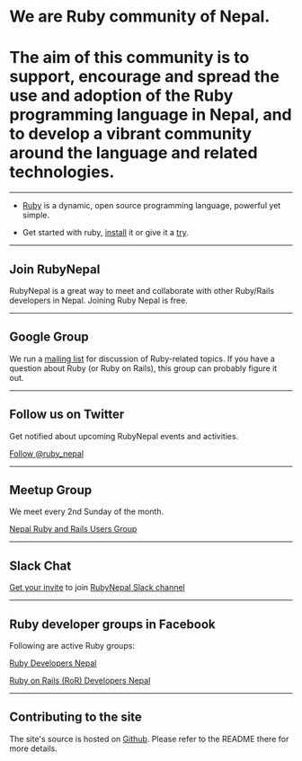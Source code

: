 # We are Ruby community of Nepal.

# The aim of this community is to support, encourage and spread the use and adoption of the Ruby programming language in Nepal, and to develop a vibrant community around the language and related technologies.

---

- [Ruby](http://ruby-lang.org/) is a dynamic, open source programming language, powerful yet simple.

- Get started with ruby, [install](http://www.ruby-lang.org/en/downloads/) it or give it a [try](http://tryruby.org/).

---

## Join RubyNepal

RubyNepal is a great way to meet and collaborate with other Ruby/Rails developers in Nepal.
Joining Ruby Nepal is free.

---

## Google Group

We run a [mailing list](https://groups.google.com/group/ror-nepal) for discussion of Ruby-related topics. If you have a question about Ruby (or Ruby on Rails), this group can probably figure it out.

---

## Follow us on Twitter

Get notified about upcoming RubyNepal events and activities.

[Follow @ruby_nepal](http://twitter.com/ruby_nepal)

---

## Meetup Group

We meet every 2nd Sunday of the month.

[Nepal Ruby and Rails Users Group](http://www.meetup.com/r/inbound/0/0/sharetxt/http://www.meetup.com/Nepal-Ruby-Users-Group/?a=sharetxt)

---

## Slack Chat

[Get your invite](https://rubynepal-slack.herokuapp.com/) to join [RubyNepal Slack channel](https://rubynepal.slack.com)

---

## Ruby developer groups in Facebook

Following are active Ruby groups:

[Ruby Developers Nepal](https://www.facebook.com/groups/rubydevelopersnepal/)

[Ruby on Rails (RoR) Developers Nepal](http://www.facebook.com/groups/nepaleserordeveloper/)

---

## Contributing to the site

The site's source is hosted on [Github](https://github.com/RubyNepal/rubynepal.github.io). Please refer to the README there for more details.